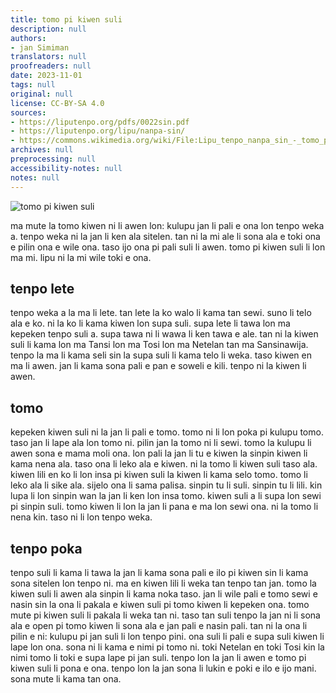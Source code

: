 ```yaml
---
title: tomo pi kiwen suli
description: null
authors:
- jan Simiman
translators: null
proofreaders: null
date: 2023-11-01
tags: null
original: null
license: CC-BY-SA 4.0
sources:
- https://liputenpo.org/pdfs/0022sin.pdf
- https://liputenpo.org/lipu/nanpa-sin/
- https://commons.wikimedia.org/wiki/File:Lipu_tenpo_nanpa_sin_-_tomo_pi_kiwen_suli.png
archives: null
preprocessing: null
accessibility-notes: null
notes: null
---
```


![tomo pi kiwen suli](https://upload.wikimedia.org/wikipedia/commons/1/14/Lipu_tenpo_nanpa_sin_-_tomo_pi_kiwen_suli.png)

ma mute la tomo kiwen ni li awen lon: kulupu jan li pali e ona lon tenpo weka a. tenpo weka ni la jan li ken ala sitelen. tan ni la mi ale li sona ala e toki ona e pilin ona e wile ona. taso ijo ona pi pali suli li awen. tomo pi kiwen suli li lon ma mi. lipu ni la mi wile toki e ona.

## tenpo lete

tenpo weka a la ma li lete. tan lete la ko walo li kama tan sewi. suno li telo ala e ko. ni la ko li kama kiwen lon supa suli. supa lete li tawa lon ma kepeken tenpo suli a. supa tawa ni li wawa li ken tawa e ale. tan ni la kiwen suli li kama lon ma Tansi lon ma Tosi lon ma Netelan tan ma Sansinawija. tenpo la ma li kama seli sin la supa suli li kama telo li weka. taso kiwen en ma li awen. jan li kama sona pali e pan e soweli e kili. tenpo ni la kiwen li awen.

## tomo

kepeken kiwen suli ni la jan li pali e tomo. tomo ni li lon poka pi kulupu tomo. taso jan li lape ala lon tomo ni. pilin jan la tomo ni li sewi. tomo la kulupu li awen sona e mama moli ona. lon pali la jan li tu e kiwen la sinpin kiwen li kama nena ala. taso ona li leko ala e kiwen. ni la tomo li kiwen suli taso ala. kiwen lili en ko li lon insa pi kiwen suli la kiwen li kama selo tomo. tomo li leko ala li sike ala. sijelo ona li sama palisa. sinpin tu li suli. sinpin tu li lili. kin lupa li lon sinpin wan la jan li ken lon insa tomo. kiwen suli a li supa lon sewi pi sinpin suli. tomo kiwen li lon la jan li pana e ma lon sewi ona. ni la tomo li nena kin. taso ni li lon tenpo weka.

## tenpo poka

tenpo suli li kama li tawa la jan li kama sona pali e ilo pi kiwen sin li kama sona sitelen lon tenpo ni. ma en kiwen lili li weka tan tenpo tan jan. tomo la kiwen suli li awen ala sinpin li kama noka taso. jan li wile pali e tomo sewi e nasin sin la ona li pakala e kiwen suli pi tomo kiwen li kepeken ona. tomo mute pi kiwen suli li pakala li weka tan ni. taso tan suli tenpo la jan ni li sona ala e open pi tomo kiwen li sona ala e jan pali e nasin pali. tan ni la ona li pilin e ni: kulupu pi jan suli li lon tenpo pini. ona suli li pali e supa suli kiwen li lape lon ona. sona ni li kama e nimi pi tomo ni. toki Netelan en toki Tosi kin la nimi tomo li toki e supa lape pi jan suli. tenpo lon la jan li awen e tomo pi kiwen suli li pona e ona. tenpo lon la jan sona li lukin e poki e ilo e ijo mani. sona mute li kama tan ona.